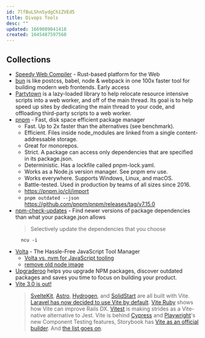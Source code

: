 ```yaml
---
id: 7lfBuLShnSydgCh1ZVEd5
title: Divops Tools
desc: ""
updated: 1669089041418
created: 1645487597560
---
```


## Collections

- [Speedy Web Compiler](https://swc.rs/) - Rust-based platform for the Web
- [bun](https://bun.sh/) is like postcss, babel, node & webpack in one 100x faster tool for building modern web frontends. Early access
- [Partytown](https://github.com/BuilderIO/partytown) is a lazy-loaded library to help relocate resource intensive scripts into a web worker, and off of the main thread. Its goal is to help speed up sites by dedicating the main thread to your code, and offloading third-party scripts to a web worker.
- [pnpm](https://github.com/pnpm/pnpm) - Fast, disk space efficient package manager
  - Fast. Up to 2x faster than the alternatives (see benchmark).
  - Efficient. Files inside node_modules are linked from a single content-addressable storage.
  - Great for monorepos.
  - Strict. A package can access only dependencies that are specified in its package.json.
  - Deterministic. Has a lockfile called pnpm-lock.yaml.
  - Works as a Node.js version manager. See pnpm env use.
  - Works everywhere. Supports Windows, Linux, and macOS.
  - Battle-tested. Used in production by teams of all sizes since 2016.
  - https://pnpm.io/cli/import
  - `pnpm outdated --json` https://github.com/pnpm/pnpm/releases/tag/v7.15.0
- [npm-check-updates](https://github.com/raineorshine/npm-check-updates) - Find newer versions of package dependencies than what your package.json allows
  > Selectively update the dependencies that you choose
  ```shell
    ncu -i
  ```
- [Volta](https://github.com/volta-cli/volta) - The Hassle-Free JavaScript Tool Manager
  - [Volta vs. nvm for JavaScript tooling](https://sirre.al/2021/02/12/volta-vs-nvm-for-managing-javascript-tooling/)
  - [remove old node image](https://github.com/volta-cli/volta/issues/855#issuecomment-713218171)
- [Upgraderoo](https://upgraderoo.janez.tech/) helps you upgrade NPM packages, discover outdated packages and saves you time to focus on building your product.
- [Vite 3.0 is out!](https://vitejs.dev/blog/announcing-vite3.html)
  > [SvelteKit](https://kit.svelte.dev/), [Astro](https://astro.build/), [Hydrogen](https://hydrogen.shopify.dev/), and [SolidStart](https://docs.solidjs.com/start) are all built with Vite. [Laravel has now decided to use Vite by default](https://laravel.com/docs/9.x/vite). [Vite Ruby](https://vite-ruby.netlify.app/) shows how Vite can improve Rails DX. [Vitest](https://vitest.dev/) is making strides as a Vite-native alternative to Jest. Vite is behind [Cypress](https://docs.cypress.io/guides/component-testing/writing-your-first-component-test) and [Playwright](https://playwright.dev/docs/test-components)'s new Component Testing features, Storybook has [Vite as an official builder](https://github.com/storybookjs/builder-vite). And [the list goes on](https://patak.dev/vite/ecosystem.html).
